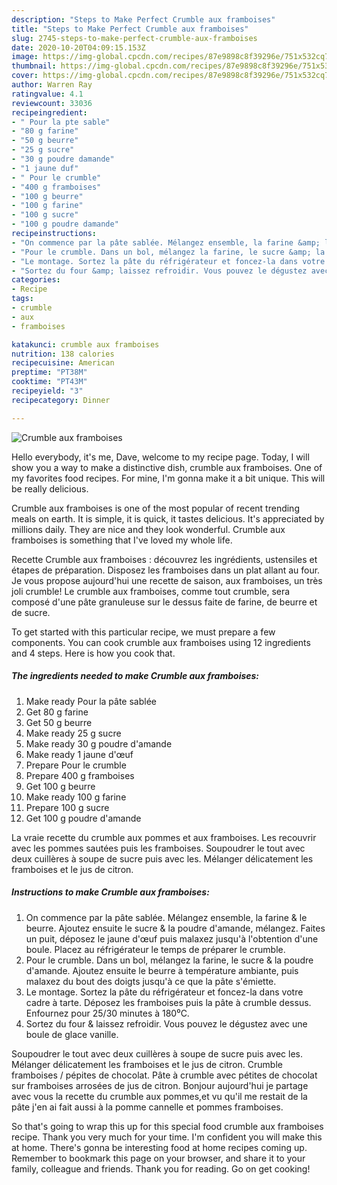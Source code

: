 ```yaml
---
description: "Steps to Make Perfect Crumble aux framboises"
title: "Steps to Make Perfect Crumble aux framboises"
slug: 2745-steps-to-make-perfect-crumble-aux-framboises
date: 2020-10-20T04:09:15.153Z
image: https://img-global.cpcdn.com/recipes/87e9898c8f39296e/751x532cq70/crumble-aux-framboises-photo-principale-de-la-recette.jpg
thumbnail: https://img-global.cpcdn.com/recipes/87e9898c8f39296e/751x532cq70/crumble-aux-framboises-photo-principale-de-la-recette.jpg
cover: https://img-global.cpcdn.com/recipes/87e9898c8f39296e/751x532cq70/crumble-aux-framboises-photo-principale-de-la-recette.jpg
author: Warren Ray
ratingvalue: 4.1
reviewcount: 33036
recipeingredient:
- " Pour la pte sable"
- "80 g farine"
- "50 g beurre"
- "25 g sucre"
- "30 g poudre damande"
- "1 jaune duf"
- " Pour le crumble"
- "400 g framboises"
- "100 g beurre"
- "100 g farine"
- "100 g sucre"
- "100 g poudre damande"
recipeinstructions:
- "On commence par la pâte sablée. Mélangez ensemble, la farine &amp; le beurre. Ajoutez ensuite le sucre &amp; la poudre d&#39;amande, mélangez. Faites un puit, déposez le jaune d&#39;œuf puis malaxez jusqu&#39;à l&#39;obtention d&#39;une boule. Placez au réfrigérateur le temps de préparer le crumble."
- "Pour le crumble. Dans un bol, mélangez la farine, le sucre &amp; la poudre d&#39;amande. Ajoutez ensuite le beurre à température ambiante, puis malaxez du bout des doigts jusqu&#39;à ce que la pâte s&#39;émiette."
- "Le montage. Sortez la pâte du réfrigérateur et foncez-la dans votre cadre à tarte. Déposez les framboises puis la pâte à crumble dessus. Enfournez pour 25/30 minutes à 180⁰C."
- "Sortez du four &amp; laissez refroidir. Vous pouvez le dégustez avec une boule de glace vanille."
categories:
- Recipe
tags:
- crumble
- aux
- framboises

katakunci: crumble aux framboises 
nutrition: 138 calories
recipecuisine: American
preptime: "PT38M"
cooktime: "PT43M"
recipeyield: "3"
recipecategory: Dinner

---
```



![Crumble aux framboises](https://img-global.cpcdn.com/recipes/87e9898c8f39296e/751x532cq70/crumble-aux-framboises-photo-principale-de-la-recette.jpg)

Hello everybody, it's me, Dave, welcome to my recipe page. Today, I will show you a way to make a distinctive dish, crumble aux framboises. One of my favorites food recipes. For mine, I'm gonna make it a bit unique. This will be really delicious.

Crumble aux framboises is one of the most popular of recent trending meals on earth. It is simple, it is quick, it tastes delicious. It's appreciated by millions daily. They are nice and they look wonderful. Crumble aux framboises is something that I've loved my whole life.

Recette Crumble aux framboises : découvrez les ingrédients, ustensiles et étapes de préparation. Disposez les framboises dans un plat allant au four. Je vous propose aujourd&#39;hui une recette de saison, aux framboises, un très joli crumble! Le crumble aux framboises, comme tout crumble, sera composé d&#39;une pâte granuleuse sur le dessus faite de farine, de beurre et de sucre.


To get started with this particular recipe, we must prepare a few components. You can cook crumble aux framboises using 12 ingredients and 4 steps. Here is how you cook that.

<!--inarticleads1-->

##### The ingredients needed to make Crumble aux framboises:

1. Make ready  Pour la pâte sablée
1. Get 80 g farine
1. Get 50 g beurre
1. Make ready 25 g sucre
1. Make ready 30 g poudre d&#39;amande
1. Make ready 1 jaune d&#39;œuf
1. Prepare  Pour le crumble
1. Prepare 400 g framboises
1. Get 100 g beurre
1. Make ready 100 g farine
1. Prepare 100 g sucre
1. Get 100 g poudre d&#39;amande


La vraie recette du crumble aux pommes et aux framboises. Les recouvrir avec les pommes sautées puis les framboises. Soupoudrer le tout avec deux cuillères à soupe de sucre puis avec les. Mélanger délicatement les framboises et le jus de citron. 

<!--inarticleads2-->

##### Instructions to make Crumble aux framboises:

1. On commence par la pâte sablée. Mélangez ensemble, la farine &amp; le beurre. Ajoutez ensuite le sucre &amp; la poudre d&#39;amande, mélangez. Faites un puit, déposez le jaune d&#39;œuf puis malaxez jusqu&#39;à l&#39;obtention d&#39;une boule. Placez au réfrigérateur le temps de préparer le crumble.
1. Pour le crumble. Dans un bol, mélangez la farine, le sucre &amp; la poudre d&#39;amande. Ajoutez ensuite le beurre à température ambiante, puis malaxez du bout des doigts jusqu&#39;à ce que la pâte s&#39;émiette.
1. Le montage. Sortez la pâte du réfrigérateur et foncez-la dans votre cadre à tarte. Déposez les framboises puis la pâte à crumble dessus. Enfournez pour 25/30 minutes à 180⁰C.
1. Sortez du four &amp; laissez refroidir. Vous pouvez le dégustez avec une boule de glace vanille.


Soupoudrer le tout avec deux cuillères à soupe de sucre puis avec les. Mélanger délicatement les framboises et le jus de citron. Crumble framboises / pépites de chocolat. Pâte à crumble avec pétites de chocolat sur framboises arrosées de jus de citron. Bonjour aujourd&#39;hui je partage avec vous la recette du crumble aux pommes,et vu qu&#39;il me restait de la pâte j&#39;en ai fait aussi à la pomme cannelle et pommes framboises. 

So that's going to wrap this up for this special food crumble aux framboises recipe. Thank you very much for your time. I'm confident you will make this at home. There's gonna be interesting food at home recipes coming up. Remember to bookmark this page on your browser, and share it to your family, colleague and friends. Thank you for reading. Go on get cooking!
